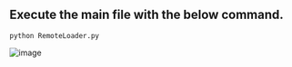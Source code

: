 ## Execute the main file with the below command.
 ```python3
python RemoteLoader.py
 ```  
![image](https://github.com/rebuild-123/Python-Head-First-Design-Patterns/blob/main/pictures_for_README/command_undo.png)